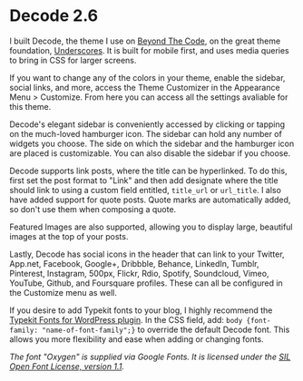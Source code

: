 # Decode 2.6
I built Decode, the theme I use on [Beyond The Code](http://beyondtheco.de), on the great theme foundation, [Underscores](http://underscores.me). It is built for mobile first, and uses media queries to bring in CSS for larger screens. 

If you want to change any of the colors in your theme, enable the sidebar, social links, and more, access the Theme Customizer in the Appearance Menu > Customize. From here you can access all the settings avaliable for this theme. 

Decode's elegant sidebar is conveniently accessed by clicking or tapping on the much-loved hamburger icon. The sidebar can hold any number of widgets you choose. The side on which the sidebar and the hamburger icon are placed is customizable. You can also disable the sidebar if you choose.

Decode supports link posts, where the title can be hyperlinked. To do this, first set the post format to "Link" and then add designate where the title should link to using a custom field entitled, `title_url` or `url_title`. I also have added support for quote posts. Quote marks are automatically added, so don't use them when composing a quote.

Featured Images are also supported, allowing you to display large, beautiful images at the top of your posts. 

Lastly, Decode has social icons in the header that can link to your Twitter, App.net, Facebook, Google+, Dribbble, Behance, LinkedIn, Tumblr, Pinterest, Instagram, 500px, Flickr, Rdio, Spotify, Soundcloud, Vimeo, YouTube, Github, and Foursquare profiles. These can all be configured in the Customize menu as well. 


If you desire to add Typekit fonts to your blog, I highly recommend the [Typekit Fonts for WordPress plugin](http://wordpress.org/plugins/typekit-fonts-for-wordpress/). In the CSS field, add: `body {font-family: "name-of-font-family";}` to override the default Decode font. This allows you more flexibility and ease when adding or changing fonts. 

*The font "Oxygen" is supplied via Google Fonts. It is licensed under the [SIL Open Font License, version 1.1](http://scripts.sil.org/cms/scripts/page.php?site_id=nrsi&id=OFL).*
